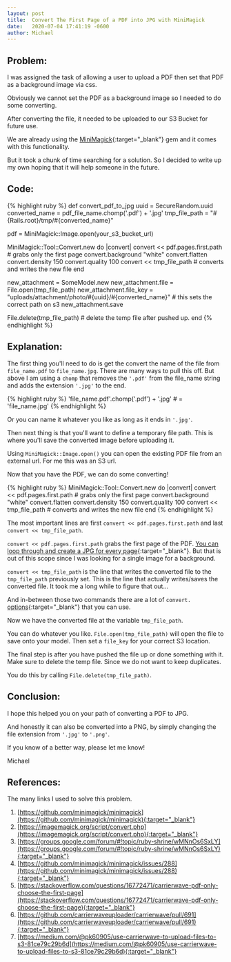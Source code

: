 ```yaml
---
layout: post
title:  Convert The First Page of a PDF into JPG with MiniMagick
date:   2020-07-04 17:41:19 -0600
author: Michael
---
```

## Problem:
I was assigned the task of allowing a user to upload a PDF then set that PDF as a background image via css.

Obviously we cannot set the PDF as a background image so I needed to do some converting.

After converting the file, it needed to be uploaded to our S3 Bucket for future use.

We are already using the [MiniMagick](https://github.com/minimagick/minimagick){:target="_blank"} gem and it comes with this functionality.

But it took a chunk of time searching for a solution. So I decided to write up my own hoping that it will help someone in the future.

## Code:
{% highlight ruby %}
def convert_pdf_to_jpg
  uuid = SecureRandom.uuid
  converted_name = pdf_file_name.chomp('.pdf') + '.jpg'
  tmp_file_path = "#{Rails.root}/tmp/#{converted_name}"

  pdf = MiniMagick::Image.open(your_s3_bucket_url)

  MiniMagick::Tool::Convert.new do |convert|
    convert << pdf.pages.first.path # grabs only the first page
    convert.background "white"
    convert.flatten
    convert.density 150
    convert.quality 100
    convert << tmp_file_path # converts and writes the new file
  end

  new_attachment = SomeModel.new
  new_attachment.file = File.open(tmp_file_path)
  new_attachment.file_key = "uploads/attachment/photo/#{uuid}/#{converted_name}" # this sets the correct path on s3
  new_attachment.save

  File.delete(tmp_file_path) # delete the temp file after pushed up.
end
{% endhighlight %}

## Explanation:
The first thing you'll need to do is get the convert the name of the file from `file_name.pdf` to `file_name.jpg`. There are many ways to pull this off. But above I am using a `chomp` that removes the `'.pdf'` from the file_name string and adds the extension `'.jpg'` to the end.

{% highlight ruby %}
'file_name.pdf'.chomp('.pdf') + '.jpg' # = 'file_name.jpg'
{% endhighlight %}

Or you can name it whatever you like as long as it ends in `'.jpg'`.

Then next thing is that you'll want to define a temporary file path. This is where you'll save the converted image before uploading it.

Using `MiniMagick::Image.open()` you can open the existing PDF file from an external url. For me this was an S3 url.

Now that you have the PDF, we can do some converting!

{% highlight ruby %}
  MiniMagick::Tool::Convert.new do |convert|
    convert << pdf.pages.first.path # grabs only the first page
    convert.background "white"
    convert.flatten
    convert.density 150
    convert.quality 100
    convert << tmp_file_path # converts and writes the new file
  end
{% endhighlight %}

The most important lines are first `convert << pdf.pages.first.path` and last `convert << tmp_file_path`.

`convert << pdf.pages.first.path` grabs the first page of the PDF. [You can loop through and create a JPG for every page](https://github.com/minimagick/minimagick/issues/288#issuecomment-75072516){:target="_blank"}. But that is out of this scope since I was looking for a single image for a background.

`convert << tmp_file_path` is the line that writes the converted file to the `tmp_file_path` previously set. This is the line that actually writes/saves the converted file. It took me a long while to figure that out...

And in-between those two commands there are a lot of `convert.` [options](https://imagemagick.org/script/convert.php){:target="_blank"} that you can use. 

Now we have the converted file at the variable `tmp_file_path`.

You can do whatever you like. `File.open(tmp_file_path)` will open the file to save onto your model. Then set a `file_key` for your correct S3 location.

The final step is after you have pushed the file up or done something with it. Make sure to delete the temp file. Since we do not want to keep duplicates.

You do this by calling `File.delete(tmp_file_path)`.

## Conclusion:
I hope this helped you on your path of converting a PDF to JPG.

And honestly it can also be converted into a PNG, by simply changing the file extension from `'.jpg'` to `'.png'`.

If you know of a better way, please let me know!

Michael

## References:
The many links I used to solve this problem.
1. [https://github.com/minimagick/minimagick](https://github.com/minimagick/minimagick){:target="_blank"}
2. [https://imagemagick.org/script/convert.php](https://imagemagick.org/script/convert.php){:target="_blank"}
3. [https://groups.google.com/forum/#!topic/ruby-shrine/wMNnOs6SxLY](https://groups.google.com/forum/#!topic/ruby-shrine/wMNnOs6SxLY){:target="_blank"}
4. [https://github.com/minimagick/minimagick/issues/288](https://github.com/minimagick/minimagick/issues/288){:target="_blank"}
5. [https://stackoverflow.com/questions/16772471/carrierwave-pdf-only-choose-the-first-page](https://stackoverflow.com/questions/16772471/carrierwave-pdf-only-choose-the-first-page){:target="_blank"}
6. [https://github.com/carrierwaveuploader/carrierwave/pull/691](https://github.com/carrierwaveuploader/carrierwave/pull/691){:target="_blank"}
7. [https://medium.com/@pk60905/use-carrierwave-to-upload-files-to-s3-81ce79c29b6d](https://medium.com/@pk60905/use-carrierwave-to-upload-files-to-s3-81ce79c29b6d){:target="_blank"}